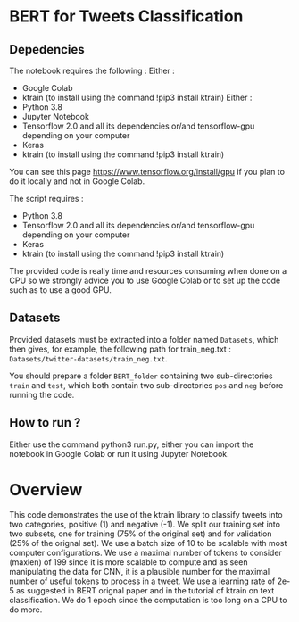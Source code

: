 # BERT for Tweets Classification

## Depedencies
The notebook requires the following :
Either : 
- Google Colab
- ktrain (to install using the command !pip3 install ktrain)
Either :
- Python 3.8
- Jupyter Notebook
- Tensorflow 2.0 and all its dependencies or/and tensorflow-gpu depending on your computer
- Keras
- ktrain (to install using the command !pip3 install ktrain)

You can see this page https://www.tensorflow.org/install/gpu if you plan to do it locally and not in Google Colab.

The script requires :
- Python 3.8
- Tensorflow 2.0 and all its dependencies or/and tensorflow-gpu depending on your computer
- Keras
- ktrain (to install using the command !pip3 install ktrain)

The provided code is really time and resources consuming when done on a CPU so we strongly advice you to use Google Colab or to set up the code such as to use a good GPU.

## Datasets
Provided datasets must be extracted into a folder named `Datasets`, which then gives, for example, the following path for train_neg.txt : `Datasets/twitter-datasets/train_neg.txt`.

You should prepare a folder `BERT_folder` containing two sub-directories `train` and `test`, which both contain two sub-directories `pos` and `neg` before running the code.

## How to run ?
Either use the command python3 run.py, either you can import the notebook in Google Colab or run it using Jupyter Notebook.

# Overview
This code demonstrates the use of the ktrain library to classify tweets into two categories, positive (1) and negative (-1). 
We split our training set into two subsets, one for training (75% of the original set) and for validation (25% of the orignal set).
We use a batch size of 10 to be scalable with most computer configurations.
We use a maximal number of tokens to consider (maxlen) of 199 since it is more scalable to compute and as seen manipulating the data for CNN, it is a plausible number for the maximal number of useful tokens to process in a tweet.
We use a learning rate of 2e-5 as suggested in BERT orignal paper and in the tutorial of ktrain on text classification.
We do 1 epoch since the computation is too long on a CPU to do more.
